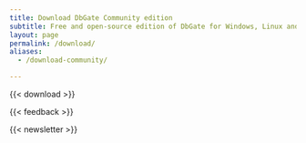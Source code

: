 ```yaml
---
title: Download DbGate Community edition
subtitle: Free and open-source edition of DbGate for Windows, Linux and Mac and Web
layout: page
permalink: /download/
aliases:
  - /download-community/

---
```


{{< download >}}

{{< feedback >}}

{{< newsletter >}}